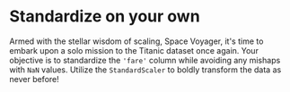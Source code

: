 # Standardize on your own

Armed with the stellar wisdom of scaling, Space Voyager, it's time to embark upon a solo mission to the Titanic dataset once again. Your objective is to standardize the `'fare'` column while avoiding any mishaps with `NaN` values. Utilize the `StandardScaler` to boldly transform the data as never before!
